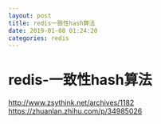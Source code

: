 ```yaml
--- 
layout: post 
title: redis一致性hash算法 
date: 2019-01-08 01:24:20 
categories: redis 
---
```

# redis-一致性hash算法
http://www.zsythink.net/archives/1182
https://zhuanlan.zhihu.com/p/34985026